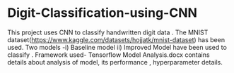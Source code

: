 # Digit-Classification-using-CNN

This project uses CNN to classify handwritten digit data . The MNIST dataset(https://www.kaggle.com/datasets/hojjatk/mnist-dataset) has been used. Two models -i) Baseline model ii) Improved Model have been used to classify .
Framework used- Tensorflow
Model Analysis.docx contains details about analysis of model, its performance , hyperparameter details.
